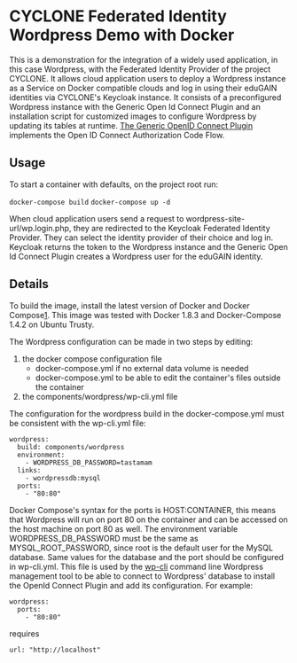 CYCLONE Federated Identity Wordpress Demo with Docker
=====================================================
This is a demonstration for the integration of a widely used application, in this case Wordpress, with the Federated Identity Provider of the project CYCLONE. It allows cloud application users to deploy a Wordpress instance as a Service on Docker compatible clouds and log in using their eduGAIN identities via CYCLONE's Keycloak instance. It consists of a preconfigured Wordpress instance with the Generic Open Id Connect Plugin and an installation script for customized images to configure Wordpress by updating its tables at runtime. [The Generic OpenID Connect Plugin](https://wordpress.org/plugins/generic-openid-connect/) implements the Open ID Connect Authorization Code Flow. 
 
Usage
-----
To start a container with defaults, on the project root run:

` docker-compose build `
` docker-compose up -d `

When cloud application users send a request to wordpress-site-url/wp.login.php, they are redirected to the Keycloak Federated Identity Provider. They can select the identity provider of their choice and log in. Keycloak returns the token to the Wordpress instance and the Generic Open Id Connect Plugin creates a Wordpress user for the eduGAIN identity.

Details
-------
To build the image, install the latest version of Docker and Docker Compose[1]. This image was tested with Docker 1.8.3 and Docker-Compose 1.4.2 on Ubuntu Trusty.

The Wordpress configuration can be made in two steps by editing: 
1. the docker compose configuration file
	- docker-compose.yml if no external data volume is needed
	- docker-compose.yml to be able to edit the container's files outside the container
2. the components/wordpress/wp-cli.yml file

The configuration for the wordpress build in the docker-compose.yml must be consistent with the wp-cli.yml file:

```
wordpress:
  build: components/wordpress
  environment:
    - WORDPRESS_DB_PASSWORD=tastamam
  links:
    - wordpressdb:mysql
  ports:
    - "80:80"
```

Docker Compose's syntax for the ports is HOST:CONTAINER, this means that Wordpress will run on port 80 on the container and can be accessed on the host machine on port 80 as well. The environment variable WORDPRESS_DB_PASSWORD must be the same as MYSQL_ROOT_PASSWORD, since root is the default user for the MySQL database. 
Same values for the database and the port should be configured in wp-cli.yml. This file is used by the [wp-cli](http://wp-cli.org/) command line Wordpress management tool to be able to connect to Wordpress' database to install the OpenId Connect Plugin and add its configuration. For example:

```
wordpress:
  ports:
    - "80:80"
```    
requires

` url: "http://localhost" `

[1]:(https://docs.docker.com/compose/install/) "Installation Docker and Docker Compose"
